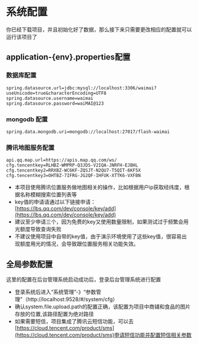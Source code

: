 # 系统配置

你已经下载项目，并且初始化好了数据，那么接下来只需要更改相应的配置就可以运行该项目了

## application-{env}.properties配置

### 数据库配置 
```properties
spring.datasource.url=jdbc:mysql://localhost:3306/waimai?useUnicode=true&characterEncoding=UTF8
spring.datasource.username=waimai
spring.datasource.password=waiMAI@123
```

### mongodb 配置
```properties
spring.data.mongodb.uri=mongodb://localhost:27017/flash-waimai
```
### 腾讯地图服务配置
```properties
api.qq.map.url=https://apis.map.qq.com/ws/
cfg.tencentkey=RLHBZ-WMPRP-Q3JDS-V2IQA-JNRFH-EJBHL
cfg.tencentkey2=RRXBZ-WC6KF-ZQSJT-N2QU7-T5QIT-6KF5X
cfg.tencentkey3=OHTBZ-7IFRG-JG2QF-IHFUK-XTTK6-VXFBN
```

- 本项目使用腾讯位置服务做地图相关的操作，比如根据用户ip获取经纬度，根据名称模糊搜索位置列表等
- key值的申请请通过以下链接申请：[https://lbs.qq.com/dev/console/key/add](https://lbs.qq.com/dev/console/key/add)
- 建议至少申请三个，因为免费的key又使用数量限制，如果测试过于频繁会用光额度导致查询失败
- 不建议使用项目中自带的key值，由于演示环境使用了这些key值，很容易出现额度用光的情况，会导致跟位置服务相关功能失效。


## 全局参数配置
这里的配置在后台管理系统启动成功后，登录后台管理系统进行配置
- 登录系统后进入“系统管理”-》“参数管理”（http://localhost:9528/#/system/cfg）
- 确认system.file.upload.path的配置正确，该配置为项目中商铺和食品的图片存放的位置,该路径配置为绝对路径
- 如果需要短信，项目集成了腾讯云短信功能，可以去[https://cloud.tencent.com/product/sms](https://cloud.tencent.com/product/sms)申请短信功能并配置短信相关参数

